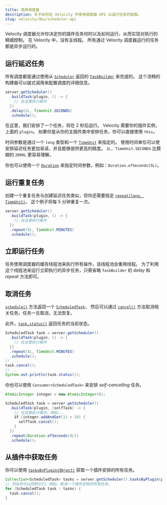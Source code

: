```yaml
---
title: 使用调度器
description: 关于如何在 Velocity 中使用调度器 API 以运行任务的指南。
slug: velocity/dev/scheduler-api
---
```


Velocity 调度器允许你决定你的插件任务何时以及如何运行，从而实现对执行的精细控制。
在 Velocity 中，没有主线程。
所有通过 Velocity 调度器运行的任务都是异步运行的。

## 运行延迟任务

所有调度都是通过使用从 [`Scheduler`](jd:velocity:com.velocitypowered.api.scheduler.Scheduler)
返回的 [`TaskBuilder`](jd:velocity:com.velocitypowered.api.scheduler.Scheduler$TaskBuilder) 来完成的。
这个流畅的构建器可以链式调用来配置调度的详细信息。

```java
server.getScheduler()
  .buildTask(plugin, () -> {
    // 在这里执行操作
  })
  .delay(2L, TimeUnit.SECONDS)
  .schedule();
```

在这里，我们安排了一个任务，将在 2 秒后运行。
Velocity 需要你的插件实例，上面的 `plugin`。
如果你是从你的主插件类中安排任务，你可以直接使用 `this`。

时间参数是通过一个 `long` 类型和一个 [`TimeUnit`](jd:java:java.util.concurrent.TimeUnit) 来指定的。
使用时间单位可以使安排延迟任务更加易读，并且能够提供更高的精度。
 `2L, TimeUnit.SECONDS` 比模糊的 `2000L` 更容易理解。

你也可以使用一个 [`Duration`](jd:java:java.time.Duration) 来指定时间参数，例如：`Duration.ofSeconds(5L)`。

## 运行重复任务

创建一个重复任务与创建延迟任务类似，但你还需要指定 [`repeat(long, TimeUnit)`](jd:velocity:com.velocitypowered.api.scheduler.Scheduler$TaskBuilder#repeat(long,java.util.concurrent.TimeUnit))。
这个例子将每 5 分钟重复一次。

```java
server.getScheduler()
  .buildTask(plugin, () -> {
    // 在这里执行操作
  })
  .repeat(5L, TimeUnit.MINUTES)
  .schedule();
```

## 立即运行任务

任务使用调度器的缓存线程池来执行所有操作，该线程池会重用线程。
为了利用这个线程池来运行立即执行的异步任务，只需省略 `TaskBuilder` 的 _delay_ 和 _repeat_ 方法即可。

## 取消任务

[`schedule()`](jd:velocity:com.velocitypowered.api.scheduler.Scheduler$TaskBuilder#schedule()) 方法返回一个 [`ScheduledTask`](jd:velocity:com.velocitypowered.api.scheduler.ScheduledTask)，
然后可以通过 [`cancel()`](jd:velocity:com.velocitypowered.api.scheduler.ScheduledTask#cancel()) 方法取消相关任务。任务一旦取消，无法恢复。

此外，[`task.status()`](jd:velocity:com.velocitypowered.api.scheduler.ScheduledTask#status()) 返回任务的当前状态。

```java
ScheduledTask task = server.getScheduler()
  .buildTask(plugin, () -> {
    // 在这里执行操作
  })
  .repeat(5L, TimeUnit.MINUTES)
  .schedule();
// ...
task.cancel();
// ...
System.out.println(task.status());
```

你也可以使用 `Consumer<ScheduledTask>` 来安排 _self-cancelling_ 任务。

```java
AtomicInteger integer = new AtomicInteger(0);

ScheduledTask task = server.getScheduler()
  .buildTask(plugin, (selfTask) -> {
    // 在这里执行操作，例如...
    if (integer.addAndGet(1) > 10) {
      selfTask.cancel();
    }
  })
  .repeat(Duration.ofSeconds(4L))
  .schedule();
```

## 从插件中获取任务

你可以使用 [`tasksByPlugin(Object)`](jd:velocity:com.velocitypowered.api.scheduler.Scheduler#tasksByPlugin(java.lang.Object)) 获取一个插件安排的所有任务。

```java
Collection<ScheduledTask> tasks = server.getScheduler().tasksByPlugin(plugin);
// 然后你可以控制它们，例如，取消一个插件安排的所有任务。
for (ScheduledTask task : tasks) {
  task.cancel();
}
```
